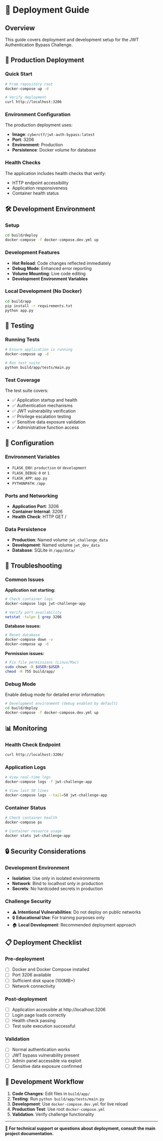 # 🚀 Deployment Guide

## Overview

This guide covers deployment and development setup for the JWT Authentication Bypass Challenge.

## 🐳 Production Deployment

### Quick Start
```bash
# From repository root
docker-compose up -d

# Verify deployment
curl http://localhost:3206
```

### Environment Configuration
The production deployment uses:
- **Image**: `cyberctf/jwt-auth-bypass:latest`
- **Port**: 3206
- **Environment**: Production
- **Persistence**: Docker volume for database

### Health Checks
The application includes health checks that verify:
- HTTP endpoint accessibility
- Application responsiveness
- Container health status

## 🛠️ Development Environment

### Setup
```bash
cd build/deploy
docker-compose -f docker-compose.dev.yml up
```

### Development Features
- **Hot Reload**: Code changes reflected immediately
- **Debug Mode**: Enhanced error reporting
- **Volume Mounting**: Live code editing
- **Development Environment Variables**

### Local Development (No Docker)
```bash
cd build/app
pip install -r requirements.txt
python app.py
```

## 🧪 Testing

### Running Tests
```bash
# Ensure application is running
docker-compose up -d

# Run test suite
python build/app/tests/main.py
```

### Test Coverage
The test suite covers:
- ✅ Application startup and health
- ✅ Authentication mechanisms  
- ✅ JWT vulnerability verification
- ✅ Privilege escalation testing
- ✅ Sensitive data exposure validation
- ✅ Administrative function access

## 🔧 Configuration

### Environment Variables
- `FLASK_ENV`: `production` or `development`
- `FLASK_DEBUG`: `0` or `1`
- `FLASK_APP`: `app.py`
- `PYTHONPATH`: `/app`

### Ports and Networking
- **Application Port**: 3206
- **Container Internal**: 3206
- **Health Check**: HTTP GET /

### Data Persistence
- **Production**: Named volume `jwt_challenge_data`
- **Development**: Named volume `jwt_dev_data`
- **Database**: SQLite in `/app/data/`

## 🐛 Troubleshooting

### Common Issues

**Application not starting:**
```bash
# Check container logs
docker-compose logs jwt-challenge-app

# Verify port availability
netstat -tulpn | grep 3206
```

**Database issues:**
```bash
# Reset database
docker-compose down -v
docker-compose up -d
```

**Permission issues:**
```bash
# Fix file permissions (Linux/Mac)
sudo chown -R $USER:$USER .
chmod -R 755 build/app/
```

### Debug Mode
Enable debug mode for detailed error information:
```bash
# Development environment (debug enabled by default)
cd build/deploy
docker-compose -f docker-compose.dev.yml up
```

## 📊 Monitoring

### Health Check Endpoint
```bash
curl http://localhost:3206/
```

### Application Logs
```bash
# View real-time logs
docker-compose logs -f jwt-challenge-app

# View last 50 lines
docker-compose logs --tail=50 jwt-challenge-app
```

### Container Status
```bash
# Check container health
docker-compose ps

# Container resource usage
docker stats jwt-challenge-app
```

## 🔒 Security Considerations

### Development Environment
- **Isolation**: Use only in isolated environments
- **Network**: Bind to localhost only in production
- **Secrets**: No hardcoded secrets in production

### Challenge Security
- ⚠️ **Intentional Vulnerabilities**: Do not deploy on public networks
- 🔒 **Educational Use**: For training purposes only
- 🏠 **Local Development**: Recommended deployment approach

## 📋 Deployment Checklist

### Pre-deployment
- [ ] Docker and Docker Compose installed
- [ ] Port 3206 available
- [ ] Sufficient disk space (100MB+)
- [ ] Network connectivity

### Post-deployment
- [ ] Application accessible at http://localhost:3206
- [ ] Login page loads correctly
- [ ] Health check passing
- [ ] Test suite execution successful

### Validation
- [ ] Normal authentication works
- [ ] JWT bypass vulnerability present
- [ ] Admin panel accessible via exploit
- [ ] Sensitive data exposure confirmed

## 🎯 Development Workflow

1. **Code Changes**: Edit files in `build/app/`
2. **Testing**: Run `python build/app/tests/main.py`
3. **Development**: Use `docker-compose.dev.yml` for live reload
4. **Production Test**: Use root `docker-compose.yml`
5. **Validation**: Verify challenge functionality

---

**🔧 For technical support or questions about deployment, consult the main project documentation.**